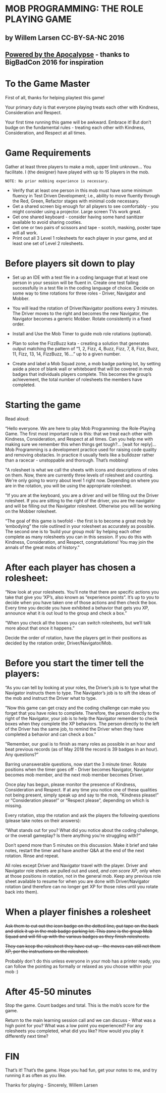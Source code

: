# MOB PROGRAMMING: THE ROLE PLAYING GAME 
## by Willem Larsen CC-BY-SA-NC 2016 
## [Powered by the Apocalypse](https://en.wikipedia.org/wiki/Powered_by_the_Apocalypse) - thanks to BigBadCon 2016 for inspiration

# To the Game Master

First of all, thanks for helping playtest this game! 

Your primary duty is that everyone playing treats each other with Kindness, Consideration and Respect.

Your first time running this game will be awkward. Embrace it! But don’t budge on the fundamental rules - treating each other with Kindness, Consideration, and Respect at all times.

# Game Requirements

Gather at least three players to make a mob, upper limit unknown... You facilitate. I (the designer) have played with up to 15 players in the mob.

    NOTE: No prior mobbing experience is necessary.
* Verify that at least one person in this mob must have some minimum fluency in Test Driven Development; i.e., ability to move fluently through the Red, Green, Refactor stages with minimal code necessary.
* Get a shared screen big enough for all players to see comfortably - you might consider using a projector. Large screen TVs work great.
* Get one shared keyboard - consider having some hand sanitizer available to avoid sharing cooties.
* Get one or two pairs of scissors and tape - scotch, masking, poster tape will all work.
* Print out all 3 Level 1 rolesheets for each player in your game, and at least one set of Level 2 rolesheets.

# Before players sit down to play

* Set up an IDE with a test file in a coding language that at least one person in your session will be fluent in. 
Create one test failing successfully in a test file in the coding language of choice.
Decide on some way to time rotations for three roles - Driver, Navigator and Mobber.  

* You will lead the rotation of Driver/Navigator positions every 3 minutes. The Driver moves to the right and becomes the new Navigator, the Navigator becomes a generic Mobber. Rotate consistently in a fixed order. 

* Install and Use the Mob Timer to guide mob role rotations (optional).

* Plan to solve the FizzBuzz kata - creating a solution that generates output matching the pattern of “1, 2, Fizz, 4, Buzz, Fizz, 7, 8, Fizz, Buzz, 11, Fizz, 13, 14, FizzBuzz, 16....” up to a given number.

* Create and label a Mob Squad zone, a mob badge parking lot, by setting aside a piece of blank wall or whiteboard that will be covered in mob badges that individuals players complete. This becomes the group’s achievement, the total number of rolesheets the members have completed.

# Starting the game

Read aloud: 

“Hello everyone. We are here to play Mob Programming: the Role-Playing Game. The first most important rule is this: that we treat each other with Kindness, Consideration, and Respect at all times. Can you help me with making sure we remember this when things get tough?... [wait for reply]... Mob Programming is a development practice used for raising code quality and removing obstacles. In practice it usually feels like a bulldozer rather than a racecar - unstoppable and thorough. That’s mobbing!

"A rolesheet is what we call the sheets with icons and descriptions of roles on them. Now, there are currently three levels of rolesheet and counting. We're only going to worry about level 1 right now. Depending on where you are in the rotation, you will be using the appropriate rolesheet. 

"If you are at the keyboard, you are a driver and will be filling out the Driver rolesheet. If you are sitting to the right of the driver, you are the navigator and will be filling out the Navigator rolesheet. Otherwise you will be working on the Mobber rolesheet.

“The goal of this game is twofold - the first is to become a great mob by ‘embodying” the role outlined in your rolesheet as accurately as possible. The second one is to ‘build your group mob’ by helping each other complete as many rolesheets you can in this session. If you do this with Kindness, Consideration, and Respect, congratulations! You may join the annals of the great mobs of history.”

# After each player has chosen a rolesheet: 

“Now look at your rolesheets. You’ll note that there are specific actions you take that give you ‘XP’s, also known as “experience points”. It’s up to you to decide when you have taken one of those actions and then check the box. Every time you decide you have exhibited a behavior that gets you XP, announce what it is out loud to the group and check a box.”

“When you check all the boxes you can switch rolesheets, but we’ll talk more about that once it happens.”

Decide the order of rotation, have the players get in their positions as decided by the rotation order, Driver/Navigator/Mob. 
# Before you start the timer tell the players:

“As you can tell by looking at your roles, the Driver’s job is to type what the Navigator instructs them to type. The Navigator’s job is to sift the ideas of the mob and instruct the Driver what to type.

"Now this game can get crazy and the coding challenge can make you forget that you have roles to complete. Therefore, the person directly to the right of the Navigator, your job is to help the Navigator remember to check boxes when they complete the XP behaviors. The person directly to the left of the Driver has the same job, to remind the Driver when they have completed a behavior and can check a box."

"Remember, our goal is to finish as many roles as possible in an hour and beat previous records (as of May 2018 the record is 39 badges in an hour). Any questions?”

Barring unanswerable questions, now start the 3 minute timer. Rotate positions when the timer goes off - Driver becomes Navigator, Navigator becomes mob member, and the next mob member becomes Driver.

Once play has begun, please monitor the presence of Kindness, Consideration and Respect. If at any time you notice one of these qualities not being present, simply speak up and say to the mob, “Kindness please!” or “Consideration please!” or “Respect please”, depending on which is missing.

Every rotation, stop the rotation and ask the players the following questions  (please take notes on their answers):

“What stands out for you? What did you notice about the coding challenge, or the overall gameplay? Is there anything you're struggling with?”

Don’t spend more than 5 minutes on this discussion. Make it brief and take notes, restart the timer and have another Q&A at the end of the next rotation. Rinse and repeat.

All roles except Driver and Navigator travel with the player. Driver and Navigator role sheets are pulled out and used, *and can score XP*, only when at those positions in rotation, not in the general mob. Keep any previous role sheet available to resume for when you are done with Driver/Navigator rotation (and therefore can no longer get XP for those roles until you rotate back into them).

# When a player finishes a rolesheet

~~Ask them to cut out the icon badge on the dotted line, put tape on the back and stick it up in the mob badge parking lot. This zone is the group Mob Squad and will fill up with the various badges as they finish rolesheets.~~

~~They can keep the rolesheet they have cut up - the moves can still net them XP, per the instructions on the rolesheet.~~

Probably don't do this unless everyone in your mob has a printer ready, you can follow the pointing as formally or relaxed as you choose within your mob :)

# After 45-50 minutes

Stop the game. Count badges and total. This is the mob’s score for the game.

Return to the main learning session call and we can discuss - What was a high point for you? What was a low point you experienced? For any rolesheets you completed, what did you like? How would you play it differently next time? 



# FIN

That’s it! That’s the game. Hope you had fun, get your notes to me, and try running it as often as you like.

Thanks for playing - Sincerely, Willem Larsen



 





